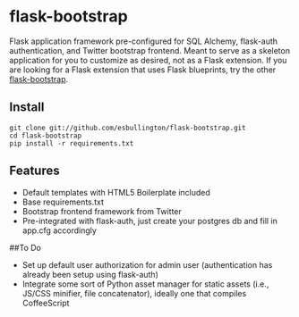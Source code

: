 # flask-bootstrap

Flask application framework pre-configured for SQL Alchemy, flask-auth authentication, and Twitter bootstrap frontend. Meant to serve as a skeleton application for you to customize as desired, not as a Flask extension.  If you are looking for a Flask extension that uses Flask blueprints, try the other [flask-bootstrap](https://github.com/mbr/flask-bootstrap).

## Install
    git clone git://github.com/esbullington/flask-bootstrap.git
    cd flask-bootstrap
    pip install -r requirements.txt


## Features

* Default templates with HTML5 Boilerplate included
* Base requirements.txt
* Bootstrap frontend framework from Twitter
* Pre-integrated with flask-auth, just create your postgres db and fill in app.cfg accordingly


##To Do 

* Set up default user authorization for admin user (authentication has already been setup using flask-auth)
* Integrate some sort of Python asset manager for static assets (i.e., JS/CSS minifier, file concatenator), ideally one that compiles CoffeeScript


